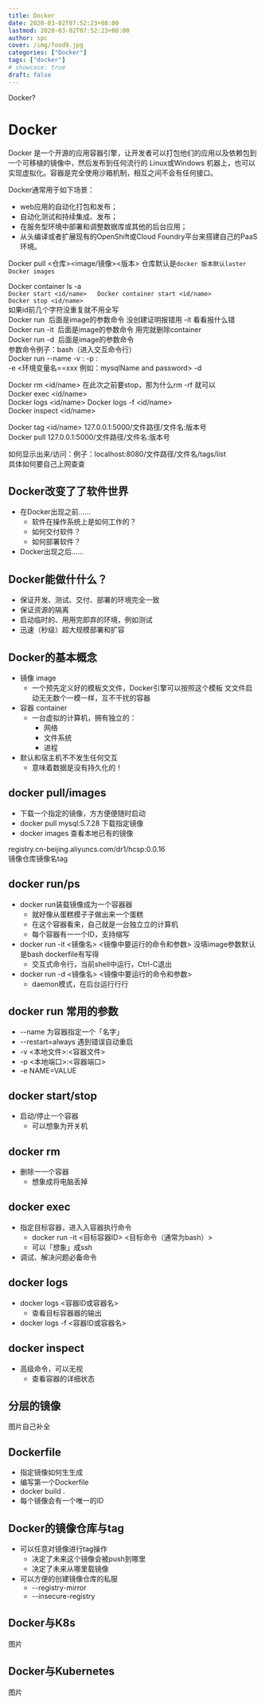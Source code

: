 ```yaml
---
title: Docker
date: 2020-03-02T07:52:23+08:00
lastmod: 2020-03-02T07:52:23+08:00
author: spc
cover: /img/food9.jpg
categories: ["Docker"]
tags: ["docker"]
# showcase: true
draft: false
---
```


Docker?

<!--more-->


# Docker
Docker 是一个开源的应用容器引擎，让开发者可以打包他们的应用以及依赖包到一个可移植的镜像中，然后发布到任何流行的 Linux或Windows 机器上，也可以实现虚拟化。容器是完全使用沙箱机制，相互之间不会有任何接口。

Docker通常用于如下场景：
* web应用的自动化打包和发布；
* 自动化测试和持续集成、发布；
* 在服务型环境中部署和调整数据库或其他的后台应用；
* 从头编译或者扩展现有的OpenShift或Cloud Foundry平台来搭建自己的PaaS环境。
  
Docker pull <仓库><image/镜像><版本>    仓库默认是`docker 版本默认laster`  
`Docker images`

Docker container ls -a  
`Docker start <id/name>   Docker container start <id/name>`  
`Docker stop <id/name> `  
如果id前几个字符没重复就不用全写  
Docker run <image> 后面是image的参数命令      没创建证明报错用 -it 看看报什么错  
Docker run -it <image> 后面是image的参数命令    用完就删除container  
Docker run -d <image> 后面是image的参数命令  
参数命令例子：bash（进入交互命令行）  
Docker run --name <Name> -v <path>:<path> -p <post>:<post>  
 -e <环境变量名==xxx  例如：mysqlName and password> -d <image>  

Docker rm <id/name> 在此次之前要stop，那为什么rm -rf 就可以  
Docker exec <id/name>  
Docker logs <id/name>  Docker logs -f <id/name>  
Docker inspect <id/name>  

Docker tag <id/name> 127.0.0.1:5000/文件路径/文件名:版本号  
Docker pull 127.0.0.1:5000/文件路径/文件名:版本号  

如何显示出来/访问：例子：localhost:8080/文件路径/文件名/tags/list  
具体如何要自己上网查查  
 

## Docker改变了了软件世界
* 在Docker出现之前……
	* 软件在操作系统上是如何工作的？
	* 如何交付软件？
	* 如何部署软件？
* Docker出现之后……

## Docker能做什什么？
* 保证开发、测试、交付、部署的环境完全一致
* 保证资源的隔离
* 启动临时的、⽤用完即弃的环境，例如测试
* 迅速（秒级）超大规模部署和扩容

## Docker的基本概念
* 镜像 image
	* 一个预先定义好的模板⽂文件，Docker引擎可以按照这个模板
⽂文件启动⽆无数个一模一样，互不干扰的容器
* 容器 container
	* 一台虚拟的计算机，拥有独⽴的：
		* 网络
		* 文件系统
		* 进程
* 默认和宿主机不不发生任何交互
	* 意味着数据是没有持久化的！

## docker pull/images
* 下载一个指定的镜像，⽅方便便随时启动
* docker pull mysql:5.7.28 下载指定镜像
* docker images 查看本地已有的镜像

registry.cn-beijing.aliyuncs.com/dr1/hcsp:0.0.16  
镜像仓库镜像名tag

## docker run/ps
* docker run装载镜像成为一个容器器
	* 就好像从蛋糕模⼦子做出来一个蛋糕
	* 在这个容器看来，自己就是一台独⽴立的计算机
	* 每个容器有⼀一个ID，支持缩写
* docker run -it <镜像名> <镜像中要运行的命令和参数>  没填image参数默认是bash dockerfile有写得
	* 交互式命令行，当前shell中运行，Ctrl-C退出
* docker run -d <镜像名> <镜像中要运行的命令和参数>
	* daemon模式，在后台运⾏行行

## docker run 常用的参数
* --name 为容器指定一个「名字」
* --restart=always 遇到错误自动重启
* -v <本地文件>:<容器文件>
* -p <本地端口>:<容器端口>
* -e NAME=VALUE

## docker start/stop
* 启动/停止一个容器
	* 可以想象为开关机


## docker rm
* 删除⼀一个容器
	* 想象成将电脑丢掉

## docker exec
* 指定目标容器，进⼊入容器执行命令
	* docker run -it <目标容器ID> <目标命令（通常为bash）>
	* 可以「想象」成ssh
* 调试、解决问题必备命令

## docker logs
* docker logs <容器ID或容器名>
	* 查看目标容器器的输出
* docker logs -f <容器ID或容器名>

## docker inspect
* 高级命令，可以无视
	* 查看容器的详细状态

## 分层的镜像
图片自己补全

## Dockerfile
* 指定镜像如何⽣生成
* 编写第一个Dockerfile
* docker build .
* 每个镜像会有一个唯一的ID


## Docker的镜像仓库与tag
* 可以任意对镜像进行tag操作
	* 决定了未来这个镜像会被push到哪⾥
	* 决定了未来从哪⾥载镜像
* 可以方便的创建镜像仓库的私服
	* --registry-mirror
	* --insecure-registry

## Docker与K8s
图片

## Docker与Kubernetes
图片

